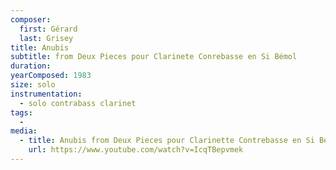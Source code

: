 ```yaml
---
composer:
  first: Gérard
  last: Grisey
title: Anubis
subtitle: from Deux Pieces pour Clarinete Conrebasse en Si Bémol
duration:
yearComposed: 1983
size: solo
instrumentation:
  - solo contrabass clarinet
tags:
  -
media:
  - title: Anubis from Deux Pieces pour Clarinette Contrebasse en Si Bémol by Gérard Grisey
    url: https://www.youtube.com/watch?v=IcqTBepvmek
---
```

